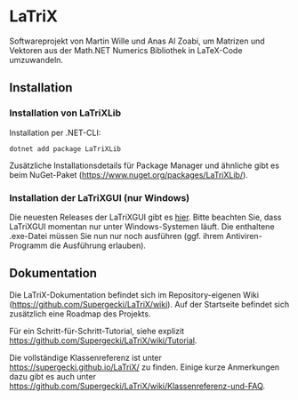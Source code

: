 # LaTriX
Softwareprojekt von Martin Wille und Anas Al Zoabi, um Matrizen und Vektoren aus der Math.NET Numerics Bibliothek in LaTeX-Code umzuwandeln.

## Installation

### Installation von LaTriXLib

Installation per .NET-CLI:

```shell
dotnet add package LaTriXLib
```

Zusätzliche Installationsdetails für Package Manager und ähnliche gibt es beim NuGet-Paket (https://www.nuget.org/packages/LaTriXLib/).

### Installation der LaTriXGUI (nur Windows)

Die neuesten Releases der LaTriXGUI gibt es [hier](https://github.com/Supergecki/LaTriX/releases/). Bitte beachten Sie, dass LaTriXGUI momentan nur unter Windows-Systemen läuft. Die enthaltene .exe-Datei müssen Sie nun nur noch ausführen (ggf. ihrem Antiviren-Programm die Ausführung erlauben).

## Dokumentation

Die LaTriX-Dokumentation befindet sich im Repository-eigenen Wiki (https://github.com/Supergecki/LaTriX/wiki). Auf der Startseite befindet sich zusätzlich eine Roadmap des Projekts.

Für ein Schritt-für-Schritt-Tutorial, siehe explizit https://github.com/Supergecki/LaTriX/wiki/Tutorial.

Die vollständige Klassenreferenz ist unter https://supergecki.github.io/LaTriX/ zu finden. Einige kurze Anmerkungen dazu gibt es auch unter https://github.com/Supergecki/LaTriX/wiki/Klassenreferenz-und-FAQ.